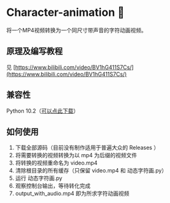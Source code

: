 # Character-animation 🥰
将一个MP4视频转换为一个同尺寸带声音的字符动画视频。

## 原理及编写教程
见 [https://www.bilibili.com/video/BV1hG411S7Cs/](https://www.bilibili.com/video/BV1hG411S7Cs/)

## 兼容性
Python 10.2（[可以点此下载](https://www.python.org)）

## 如何使用
1. 下载全部源码（目前没有制作适用于普遍大众的 Releases ）
2. 将需要转换的视频转换为以 mp4 为后缀的视频文件
3. 将转换的视频重命名为 video.mp4
4. 清除根目录的所有缓存（只保留 video.mp4 和 动态字符画.py）
5. 运行 动态字符画.py
6. 观察控制台输出，等待转化完成
7. output_with_audio.mp4 即为所求字符动画视频
